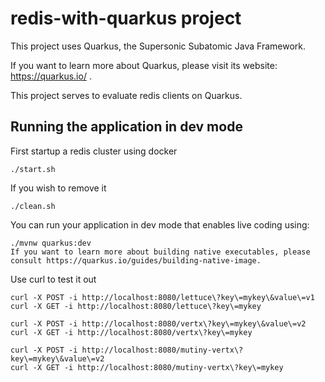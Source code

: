 # redis-with-quarkus project

This project uses Quarkus, the Supersonic Subatomic Java Framework.

If you want to learn more about Quarkus, please visit its website: https://quarkus.io/ .

This project serves to evaluate redis clients on Quarkus.

## Running the application in dev mode

First startup a redis cluster using docker

    ./start.sh
    
If you wish to remove it

    ./clean.sh    

You can run your application in dev mode that enables live coding using:
```
./mvnw quarkus:dev
If you want to learn more about building native executables, please consult https://quarkus.io/guides/building-native-image.
```

Use curl to test it out

    curl -X POST -i http://localhost:8080/lettuce\?key\=mykey\&value\=v1
    curl -X GET -i http://localhost:8080/lettuce\?key\=mykey
    
    curl -X POST -i http://localhost:8080/vertx\?key\=mykey\&value\=v2
    curl -X GET -i http://localhost:8080/vertx\?key\=mykey
    
    curl -X POST -i http://localhost:8080/mutiny-vertx\?key\=mykey\&value\=v2
    curl -X GET -i http://localhost:8080/mutiny-vertx\?key\=mykey
    
    
